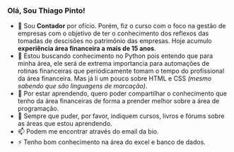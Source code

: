 ### Olá, Sou Thiago Pinto!

- 🔭 Sou **Contador** por ofício. Porém, fiz o curso com o foco na gestão de empresas com o objetivo de ter o conhecimento dos reflexos das tomadas de descisões no patrimônio das empresas. Hoje acumulo **experiência área financeira a mais de 15 anos**.
- 🌱 Estou buscando conhecimento no Python pois entendo que para minha área, ele será de extrema importancia para automações de rotinas financeiras que periódicamente tomam o tempo do profissional da área financeira. Mas já li um pouco sobre HTML e CSS _(mesmo sabendo que são linguagens de marcação)_.
- 👯 Por estar aprendendo, quero poder compartilhar o conhecimento que tenho da área financeiras de forma a prender melhor sobre a área de programação.
- 🤔 Sempre que puder, por favor, indiquem cursos, livros e fórums sobre as áreas que estou aprendendo.
- 📫 Podem me encontrar através do email da bio.
- ⚡ Tenho bom conhecimento na área do excel e banco de dados.

<!--
**ThiagoPinto87/ThiagoPinto87** is a ✨ _special_ ✨ repository because its `README.md` (this file) appears on your GitHub profile.

Here are some ideas to get you started:

- 🔭 Sou Contador por ofício. Porém, fiz o curso com o foco na gestão de empresas com o objetivo de ter o conhecimento dos reflexos das tomadas de descisões no patrimônio das empresas.
- 🌱 Estou buscando conhecimento no python pois entendo que para minha área, ele será de extrema importancia para automações de rotinas financeiras que periódicamente tomam o tempo do profissional da área financeira. Mas já li um pouco sobre HTML e CSS.
- 👯 Por estar aprendendo, quero poder compartilhar o conhecimento que tenho da área financeiras de forma a prender melhor sobre a área de programação.
- 🤔 Sempre que puder, por favor, indiquem cursos, livros e fórums sobre as áreas que estou aprendendo.
- 📫 Podem me encontrar através do email da bio.
- ⚡ Tenho bom conhecimento na área do excel e banco de dados.
-->

